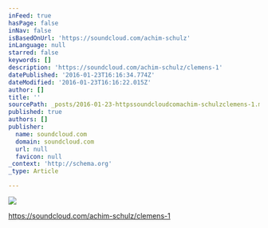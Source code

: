 ```yaml
---
inFeed: true
hasPage: false
inNav: false
isBasedOnUrl: 'https://soundcloud.com/achim-schulz'
inLanguage: null
starred: false
keywords: []
description: 'https://soundcloud.com/achim-schulz/clemens-1'
datePublished: '2016-01-23T16:16:34.774Z'
dateModified: '2016-01-23T16:16:22.015Z'
author: []
title: ''
sourcePath: _posts/2016-01-23-httpssoundcloudcomachim-schulzclemens-1.md
published: true
authors: []
publisher:
  name: soundcloud.com
  domain: soundcloud.com
  url: null
  favicon: null
_context: 'http://schema.org'
_type: Article

---
```

![](https://the-grid-user-content.s3-us-west-2.amazonaws.com/9e1c4ba8-5e30-4b11-8578-5e75e3b708cd.jpg)

https://soundcloud.com/achim-schulz/clemens-1